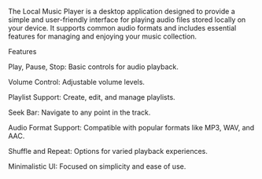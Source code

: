 The Local Music Player is a desktop application designed to provide a simple and user-friendly interface for playing audio files stored locally on your device. It supports common audio formats and includes essential features for managing and enjoying your music collection.

Features

Play, Pause, Stop: Basic controls for audio playback.

Volume Control: Adjustable volume levels.

Playlist Support: Create, edit, and manage playlists.

Seek Bar: Navigate to any point in the track.

Audio Format Support: Compatible with popular formats like MP3, WAV, and AAC.

Shuffle and Repeat: Options for varied playback experiences.

Minimalistic UI: Focused on simplicity and ease of use.
 
